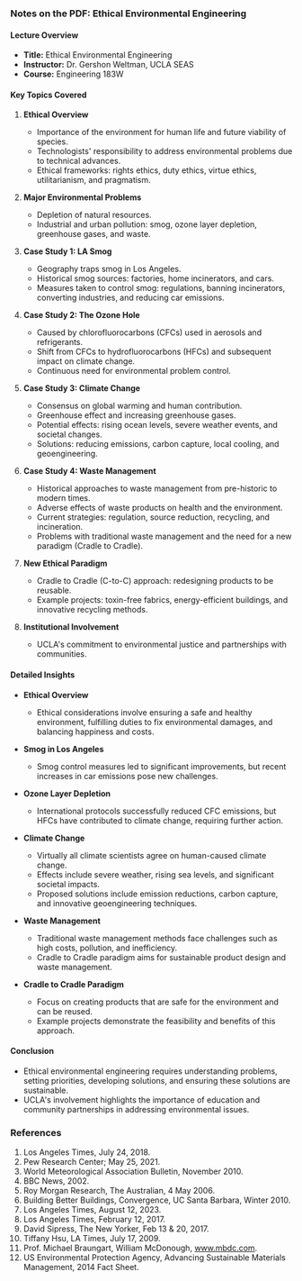 ### Notes on the PDF: Ethical Environmental Engineering

#### Lecture Overview
- **Title:** Ethical Environmental Engineering
- **Instructor:** Dr. Gershon Weltman, UCLA SEAS
- **Course:** Engineering 183W

#### Key Topics Covered
1. **Ethical Overview**
   - Importance of the environment for human life and future viability of species.
   - Technologists' responsibility to address environmental problems due to technical advances.
   - Ethical frameworks: rights ethics, duty ethics, virtue ethics, utilitarianism, and pragmatism.

2. **Major Environmental Problems**
   - Depletion of natural resources.
   - Industrial and urban pollution: smog, ozone layer depletion, greenhouse gases, and waste.

3. **Case Study 1: LA Smog**
   - Geography traps smog in Los Angeles.
   - Historical smog sources: factories, home incinerators, and cars.
   - Measures taken to control smog: regulations, banning incinerators, converting industries, and reducing car emissions.

4. **Case Study 2: The Ozone Hole**
   - Caused by chlorofluorocarbons (CFCs) used in aerosols and refrigerants.
   - Shift from CFCs to hydrofluorocarbons (HFCs) and subsequent impact on climate change.
   - Continuous need for environmental problem control.

5. **Case Study 3: Climate Change**
   - Consensus on global warming and human contribution.
   - Greenhouse effect and increasing greenhouse gases.
   - Potential effects: rising ocean levels, severe weather events, and societal changes.
   - Solutions: reducing emissions, carbon capture, local cooling, and geoengineering.

6. **Case Study 4: Waste Management**
   - Historical approaches to waste management from pre-historic to modern times.
   - Adverse effects of waste products on health and the environment.
   - Current strategies: regulation, source reduction, recycling, and incineration.
   - Problems with traditional waste management and the need for a new paradigm (Cradle to Cradle).

7. **New Ethical Paradigm**
   - Cradle to Cradle (C-to-C) approach: redesigning products to be reusable.
   - Example projects: toxin-free fabrics, energy-efficient buildings, and innovative recycling methods.

8. **Institutional Involvement**
   - UCLA's commitment to environmental justice and partnerships with communities.

#### Detailed Insights
- **Ethical Overview**
  - Ethical considerations involve ensuring a safe and healthy environment, fulfilling duties to fix environmental damages, and balancing happiness and costs.

- **Smog in Los Angeles**
  - Smog control measures led to significant improvements, but recent increases in car emissions pose new challenges.

- **Ozone Layer Depletion**
  - International protocols successfully reduced CFC emissions, but HFCs have contributed to climate change, requiring further action.

- **Climate Change**
  - Virtually all climate scientists agree on human-caused climate change.
  - Effects include severe weather, rising sea levels, and significant societal impacts.
  - Proposed solutions include emission reductions, carbon capture, and innovative geoengineering techniques.

- **Waste Management**
  - Traditional waste management methods face challenges such as high costs, pollution, and inefficiency.
  - Cradle to Cradle paradigm aims for sustainable product design and waste management.

- **Cradle to Cradle Paradigm**
  - Focus on creating products that are safe for the environment and can be reused.
  - Example projects demonstrate the feasibility and benefits of this approach.

#### Conclusion
- Ethical environmental engineering requires understanding problems, setting priorities, developing solutions, and ensuring these solutions are sustainable.
- UCLA's involvement highlights the importance of education and community partnerships in addressing environmental issues.

### References
1. Los Angeles Times, July 24, 2018.
2. Pew Research Center; May 25, 2021.
3. World Meteorological Association Bulletin, November 2010.
4. BBC News, 2002.
5. Roy Morgan Research, The Australian, 4 May 2006.
6. Building Better Buildings, Convergence, UC Santa Barbara, Winter 2010.
7. Los Angeles Times, August 12, 2023.
8. Los Angeles Times, February 12, 2017.
9. David Sipress, The New Yorker, Feb 13 & 20, 2017.
10. Tiffany Hsu, LA Times, July 17, 2009.
11. Prof. Michael Braungart, William McDonough, www.mbdc.com.
12. US Environmental Protection Agency, Advancing Sustainable Materials Management, 2014 Fact Sheet.